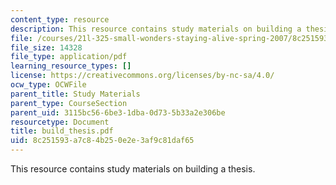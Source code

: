 ```yaml
---
content_type: resource
description: This resource contains study materials on building a thesis.
file: /courses/21l-325-small-wonders-staying-alive-spring-2007/8c251593a7c84b250e2e3af9c81daf65_build_thesis.pdf
file_size: 14328
file_type: application/pdf
learning_resource_types: []
license: https://creativecommons.org/licenses/by-nc-sa/4.0/
ocw_type: OCWFile
parent_title: Study Materials
parent_type: CourseSection
parent_uid: 3115bc56-6be3-1dba-0d73-5b33a2e306be
resourcetype: Document
title: build_thesis.pdf
uid: 8c251593-a7c8-4b25-0e2e-3af9c81daf65
---
```

This resource contains study materials on building a thesis.